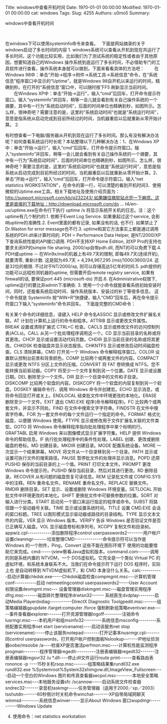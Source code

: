 Title: windows中查看开机时间
Date: 1970-01-01 00:00:00
Modified: 1970-01-01 00:00:00
cat: windows
Tags: 
Slug: 4255
Authors: u0mo5 
Summary: 



windows中查看开机时间  
 


 
 

在windows下可以使用systeminfo命令来查看。
 
下面是网站摘录的关于windows启动了多长时间的内容
1.
windows系统可以查看从开机到现在共运行了多长时间，这个功能比较实用，比如我们为了测试系统的稳定性或者由于其他原因，想要知道自己的Windows 操作系统到底运行了多长时间，不必借助专门的工具软件进行查看，操作系统本身就可以做到，下面来看看具体的方法吧：
　　在Windows 98中：单击“开始→程序→附件→系统工具→系统信息”命令，在“系统信息”程序窗口中显示的“Uptime”，就是Windows 98自开机以来运行的时间，精确到秒。在打开的“系统信息”窗口中，可以随时按下F5 刷新显示当前时间。
　　在Windows XP中：单击“开始→运行”，输入“cmd”后回车，打开命令提示符窗口。输入“systeminfo”并回车，稍等一会儿就会看到有关自己操作系统的一个摘要，其中有一行为“系统启动时间”，后面的时间单位也精确到秒，如图所示。怎么样，很神奇吧？需要注意的是，这里的“系统启动时间”也就是“系统运行时间”，意思是指系统从启动完成到目前所经过的时间，当机器重启以后就重新从零开始计算。
2.
 


有时想查看一下电脑/服务器从开机到现在运行了多长时间。那么有没有解决办法呢？如何查看系统运行时长呢？本站整理以下几种解决办法：1、在Windows XP中：单击“开始→运行”，输入“cmd”后回车，打开命令提示符窗口。输入“systeminfo”并回车，稍等一会儿就会看到有关自己操作系统的一个摘要，其中有一行为“系统启动时间”，后面的时间单位也精确到秒，如图所示。怎么样，很神奇吧？需要注意的是，这里的“系统启动时间”也就是“系统运行时间”，意思是指系统从启动完成到目前所经过的时间，当机器重启以后就重新从零开始计算。2、单击“开始→运行”，输入“cmd”后回车，打开命令提示符窗口。输入“net statistics WORKSTATION"，在命令的第一行，可以清楚的看到开机时间3、使用微软的Uptime.exe工具。相关下载地址及使用介绍页面为：http://support.microsoft.com/kb/q232243/ 如果嫌往微软站点兜一下麻烦，这里是直接的下载地址：http://download.microsoft.com/do ... t4/en-us/uptime.exe在命令行下执行 uptime /s 将显示系统开关机的日志。注：这个uptime有几个制约的.1. 依赖于Event Log Service. 如果重起过这个service, 会影响uptime的准确性.2. Event里面的都有记录, 如果没有的话, 也不行. 如果禁止了Dr.Waston for error message也不行.3. uptime和其它方法事实上都是通过调用系统的PDH.dll来计算时间的. PDH = Performance Data Helper, 是NT/2000/XP下查询系统性能的API接口调用. PDH不支持XP Home Edition, 对XP Pro的支持也要求关闭XP的simple file sharing. 2000/xp自带pdh.dll, 而NT的可以免费下载.4. PDH或uptime -- 在Win9x/me的机器上有49.7天的限制, 即每49.7天(连续开机), 就要清零, 重新计数. 这是因为49.7天 = 4,294,967,295 (ms)/1000/3600/24. 这是32位的极限. 不过对于NT/2000/xp, 则可以存储高达5亿年的时间.5. pdh提供的功能可以远程检测机器的uptime, 但需要开启remote registry service, 如果有firewall的话, 要保证port 445 (microsoft-ds) 开启.6. 在Administrative权限下, uptime运行的要比非admin下准确些.
3.
使用一个小命令就能查看系统初始安装时间，同时，还能看系统启动时间、操作系统版本、安装过的补丁等很多信息。
这个命令就是 Systeminfo
按“WIN+R”快捷键，输入“CMD”回车后，再在命令提示符窗口下输入“systeminfo”命令并回车。
 下面是完整的CMD命令：

有关某个命令的详细信息，请键入 HELP 命令名ASSOC 显示或修改文件扩展名关联。AT 计划在计算机上运行的命令和程序。ATTRIB 显示或更改文件属性。BREAK 设置或清除扩展式 CTRL+C 检查。CACLS 显示或修改文件的访问控制列表(ACLs)。CALL 从另一个批处理程序调用这一个。CD 显示当前目录的名称或将其更改。CHCP 显示或设置活动代码页数。CHDIR 显示当前目录的名称或将其更改。CHKDSK 检查磁盘并显示状态报告。CHKNTFS 显示或修改启动时间磁盘检查。CLS 清除屏幕。CMD 打开另一个 Windows 命令解释程序窗口。COLOR 设置默认控制台前景和背景颜色。COMP 比较两个或两套文件的内容。COMPACT 显示或更改 NTFS 分区上文件的压缩。CONVERT 将 FAT 卷转换成 NTFS。您不能转换当前驱动器。COPY 将至少一个文件复制到另一个位置。DATE 显示或设置日期。DEL 删除至少一个文件。DIR 显示一个目录中的文件和子目录。DISKCOMP 比较两个软盘的内容。DISKCOPY 将一个软盘的内容复制到另一个软盘。DOSKEY 编辑命令行、调用 Windows 命令并创建宏。ECHO 显示消息，或将命令回显打开或关上。ENDLOCAL 结束批文件中环境更改的本地化。ERASE 删除至少一个文件。EXIT 退出 CMD.EXE 程序(命令解释程序)。FC 比较两个或两套文件，并显示不同处。FIND 在文件中搜索文字字符串。FINDSTR 在文件中搜索字符串。FOR 为一套文件中的每个文件运行一个指定的命令。FORMAT 格式化磁盘，以便跟 Windows 使用。FTYPE 显示或修改用于文件扩展名关联的文件类型。GOTO 将 Windows 命令解释程序指向批处理程序中某个标明的行。GRAFTABL 启用 Windows 来以图像模式显示扩展字符集。HELP 提供 Windows 命令的帮助信息。IF 执行批处理程序中的条件性处理。LABEL 创建、更改或删除磁盘的卷标。MD 创建目录。MKDIR 创建目录。MODE 配置系统设备。MORE 一次显示一个结果屏幕。MOVE 将文件从一个目录移到另一个目录。PATH 显示或设置可执行文件的搜索路径。PAUSE 暂停批文件的处理并显示消息。POPD 还原 PUSHD 保存的当前目录的上一个值。PRINT 打印文本文件。PROMPT 更改 Windows 命令提示符。PUSHD 保存当前目录，然后对其进行更改。RD 删除目录。RECOVER 从有问题的磁盘恢复可读信息。REM 记录批文件或 CONFIG.SYS 中的注释。REN 重命名文件。RENAME 重命名文件。REPLACE 替换文件。RMDIR 删除目录。SET 显示、设置或删除 Windows 环境变量。SETLOCAL 开始批文件中环境更改的本地化。SHIFT 更换批文件中可替换参数的位置。SORT 对输入进行分类。START 启动另一个窗口来运行指定的程序或命令。SUBST 将路径跟一个驱动器号关联。TIME 显示或设置系统时间。TITLE 设置 CMD.EXE 会话的窗口标题。TREE 以图形模式显示驱动器或路径的目录结构。TYPE 显示文本文件的内容。VER 显示 Windows 版本。VERIFY 告诉 Windows 是否验证文件是否已正确写入磁盘。VOL 显示磁盘卷标和序列号。XCOPY 复制文件和目录树。appwiz.cpl------------添加删除程序control userpasswords2--------用户帐户设置cleanmgr-------垃圾整理CMD--------------命令提示符可以当作是 Windows 的一个附件，Ping，Convert 这些不能在图形环境下 使用的功能要借助它来完成。cmd------jview察看Java虚拟机版本。command.com------调用的则是系统内置的 NTVDM，一个 DOS虚拟机。它完全是一个类似 Virtual PC 的 虚拟环境，和系统本身联系不大。当我们在命令提示符下运行 DOS 程序时，实际上也 是自动转移到 NTVDM虚拟机下，和 CMD 本身没什么关系。calc-----------启动计算器chkdsk.exe-----Chkdsk磁盘检查compmgmt.msc---计算机管理conf-----------启动 netmeetingcontrol userpasswords2-----User Account 权限设置devmgmt.msc--- 设备管理器diskmgmt.msc---磁盘管理实用程序dfrg.msc-------磁盘碎片整理程序drwtsn32------ 系统医生dvdplay--------启动Media Playerdxdiag-----------DirectX Diagnostic Toolgpedit.msc-------组策略编辑器gpupdate /target:computer /force 强制刷新组策略eventvwr.exe-----事件查看器explorer-------打开资源管理器logoff---------注销命令lusrmgr.msc----本机用户和组msinfo32---------系统信息msconfig---------系统配置实用程序net start (servicename)----启动该服务net stop (servicename)-----停止该服务notepad--------打开记事本nusrmgr.cpl-------同control userpasswords，打开用户帐户控制面板Nslookup-------IP地址侦测器oobe/msoobe /a----检查XP是否激活perfmon.msc----计算机性能监测程序progman--------程序管理器regedit----------注册表编辑器regedt32-------注册表编辑器regsvr32 /u *.dll----停止dll文件运行route print------查看路由表rononce -p ----15秒关机rsop.msc-------组策略结果集rundll32.exe rundll32.exe %Systemroot%System32shimgvw.dll,ImageView_Fullscreen----启动一个空白的Windows 图片和传真查看器secpol.msc--------本地安全策略services.msc---本地服务设置sfc /scannow-----启动系统文件检查器sndrec32-------录音机taskmgr-----任务管理器（适用于2000／xp／2003）tsshutdn-------60秒倒计时关机命令winchat--------XP自带局域网聊天winmsd---------系统信息winver-----显示About Windows 窗口wupdmgr-----------Windows Update






 
4.
使用命令：net statistics workstation


